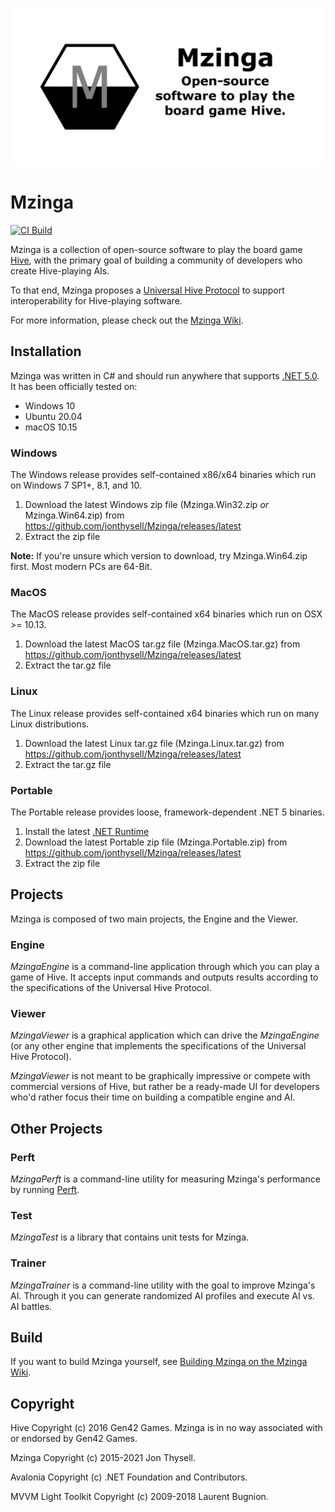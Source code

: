 ![Mzinga Banner](./.github/banner.png)

# Mzinga #

[![CI Build](https://github.com/jonthysell/Mzinga/actions/workflows/ci.yml/badge.svg)](https://github.com/jonthysell/Mzinga/actions/workflows/ci.yml)

Mzinga is a collection of open-source software to play the board game [Hive](https://gen42.com/games/hive), with the primary goal of building a community of developers who create Hive-playing AIs.

To that end, Mzinga proposes a [Universal Hive Protocol](https://github.com/jonthysell/Mzinga/wiki/UniversalHiveProtocol) to support interoperability for Hive-playing software.

For more information, please check out the [Mzinga Wiki](https://github.com/jonthysell/Mzinga/wiki).

## Installation ##

Mzinga was written in C# and should run anywhere that supports [.NET 5.0](https://github.com/dotnet/core/blob/master/release-notes/5.0/5.0-supported-os.md). It has been officially tested on:

* Windows 10
* Ubuntu 20.04
* macOS 10.15

### Windows ###

The Windows release provides self-contained x86/x64 binaries which run on Windows 7 SP1+, 8.1, and 10.

1. Download the latest Windows zip file (Mzinga.Win32.zip *or* Mzinga.Win64.zip) from https://github.com/jonthysell/Mzinga/releases/latest
2. Extract the zip file

**Note:** If you're unsure which version to download, try Mzinga.Win64.zip first. Most modern PCs are 64-Bit.

### MacOS ###

The MacOS release provides self-contained x64 binaries which run on OSX >= 10.13.

1. Download the latest MacOS tar.gz file (Mzinga.MacOS.tar.gz) from https://github.com/jonthysell/Mzinga/releases/latest
2. Extract the tar.gz file

### Linux ###

The Linux release provides self-contained x64 binaries which run on many Linux distributions.

1. Download the latest Linux tar.gz file (Mzinga.Linux.tar.gz) from https://github.com/jonthysell/Mzinga/releases/latest
2. Extract the tar.gz file

### Portable ###

The Portable release provides loose, framework-dependent .NET 5 binaries.

1. Install the latest [.NET Runtime](https://dotnet.microsoft.com/download/dotnet/5.0)
2. Download the latest Portable zip file (Mzinga.Portable.zip) from https://github.com/jonthysell/Mzinga/releases/latest
3. Extract the zip file

## Projects ##

Mzinga is composed of two main projects, the Engine and the Viewer.

### Engine ###

*MzingaEngine* is a command-line application through which you can play a game of Hive. It accepts input commands and outputs results according to the specifications of the Universal Hive Protocol.

### Viewer ###

*MzingaViewer* is a graphical application which can drive the *MzingaEngine* (or any other engine that implements the specifications of the Universal Hive Protocol).

*MzingaViewer* is not meant to be graphically impressive or compete with commercial versions of Hive, but rather be a ready-made UI for developers who'd rather focus their time on building a compatible engine and AI.

## Other Projects ##

### Perft ###

*MzingaPerft* is a command-line utility for measuring Mzinga's performance by running [Perft](https://github.com/jonthysell/Mzinga/wiki/Perft).

### Test ###

*MzingaTest* is a library that contains unit tests for Mzinga.

### Trainer ###

*MzingaTrainer* is a command-line utility with the goal to improve Mzinga's AI. Through it you can generate randomized AI profiles and execute AI vs. AI battles.

## Build ##

If you want to build Mzinga yourself, see [Building Mzinga on the Mzinga Wiki](https://github.com/jonthysell/Mzinga/wiki/BuildingMzinga).

## Copyright ##

Hive Copyright (c) 2016 Gen42 Games. Mzinga is in no way associated with or endorsed by Gen42 Games.

Mzinga Copyright (c) 2015-2021 Jon Thysell.

Avalonia Copyright (c) .NET Foundation and Contributors.

MVVM Light Toolkit Copyright (c) 2009-2018 Laurent Bugnion.
